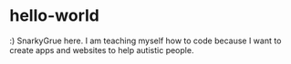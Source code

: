 # hello-world
:)
SnarkyGrue here. I am teaching myself how to code because I want to create apps and websites to help autistic people.
